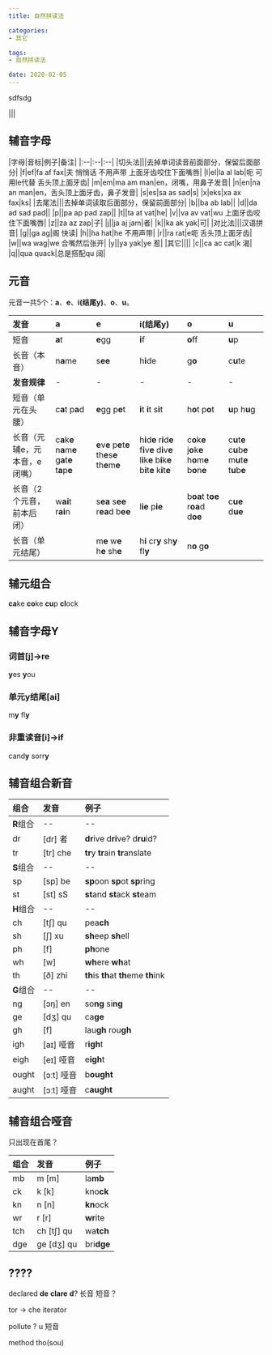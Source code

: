 ```yaml
---
title: 自然拼读法

categories:
- 其它

tags:
- 自然拼读法

date: 2020-02-05
---
```


sdfsdg

|||

## 辅音字母
|字母|音标|例子|备注|
|:--|:--|:--|
|切头法|||去掉单词读音前面部分，保留后面部分|
|f|ef|fa af fax|夫 悄悄话 不用声带 上面牙齿咬住下面嘴唇|
|l|el|la al lab|呃 可用le代替 舌头顶上面牙齿|
|m|em|ma am man|en，闭嘴，用鼻子发音|
|n|en|na an man|en，舌头顶上面牙齿，鼻子发音|
|s|es|sa as sad|s|
|x|eks|xa ax fax|ks|
|去尾法|||去掉单词读取后面部分，保留前面部分|
|b||ba ab lab||
|d||da ad sad pad||
|p||pa ap pad zap||
|t||ta at vat|he|
|v||va av vat|wu 上面牙齿咬住下面嘴唇|
|z||za az zap|子|
|j||ja aj jam|者|
|k||ka ak yak|可|
|对比法|||汉语拼音|
|g||ga ag|阁 快读|
|h||ha hat|he 不用声带|
|r||ra rat|e呃 舌头顶上面牙齿|
|w||wa wag|we 合嘴然后张开|
|y||ya yak|ye 惹|
|其它||||
|c||ca ac cat|k 渴|
|q||qua quack|总是搭配qu 阔|

## 元音
元音一共5个：**a**、**e**、**i(结尾y)**、**o**、**u**。

|发音|a|e|i(结尾y)|o|u|
|:--|:--|:--|:--|:--|:--|
|短音|**a**t|**e**gg|**i**f|**o**ff|**u**p|
|长音（本音）|n**a**me|s**ee**|h**i**de|g**o**|c**u**te|
|**发音规律**|-|-|-|-|-|
|短音（单元在头腰）|c**a**t p**a**d|**e**gg p**e**t|**i**t **i**t s**i**t|h**o**t p**o**t|**u**p h**u**g|
|长音（元辅e，元本音，e闭嘴）|c**a**k**e** n**a**m**e** g**a**t**e** t**a**p**e**|**e**v**e** p**e**t**e** th**e**s**e** th**e**m**e**|h**i**d**e** r**i**d**e** f**i**v**e** d**i**v**e** l**i**k**e** b**i**k**e** b**i**t**e** k**i**t**e**|c**o**k**e** j**o**k**e** h**o**m**e** b**o**n**e**|c**u**t**e** c**u**b**e** m**u**t**e** t**u**b**e**|
|长音（2个元音，前本后闭）|w**ai**t r**ai**n|s**ea** s**ee** r**ea**d b**ee**|l**ie** p**ie**|b**oa**t t**oe** r**oa**d d**oe**|c**ue** d**ue**|
|长音（单元结尾）||m**e** w**e** h**e** sh**e**|h**i** cr**y** sh**y** fl**y**|n**o** g**o**||

## 辅元组合
**ca**ke
**co**ke
**cu**p
**cl**ock

## 辅音字母Y
### 词首[j]->re
**y**es
**y**ou

### 单元y结尾[ai]
m**y** fl**y**

### 非重读音[i]->if
cand**y**
sorr**y**

## 辅音组合新音
|组合|发音|例子|
|:--|:--|:--|
|**R**组合|--|--|
|dr|[dr] 者|**dr**ive d**ri**ve? d**ru**id?|
|tr|[tr] che|**tr**y **tr**ain **tr**anslate|
|**S**组合|--|--|
|sp|[sp] be|**sp**oon **sp**ot **sp**ring|
|st|[st] sS|**st**and **st**ack **st**eam|
|**H**组合|--|--|
|ch|[tʃ] qu|pea**ch**|
|sh|[ʃ] xu|**sh**eep **sh**ell|
|ph|[f]|**ph**one|
|wh|[w]|**wh**ere **wh**at|
|th|[ð] zhi|**th**is **th**at **th**eme **th**ink|
|**G**组合|--|--|
|ng|[ɔŋ] en|so**ng** si**ng**|
|ge|[dʒ] qu|ca**ge**|
|gh|[f]|lau**gh** rou**gh**|
|igh|[aɪ] 哑音|r**igh**t|
|eigh|[eɪ] 哑音|e**igh**t|
|ought|[ɔːt] 哑音|b**ought**|
|aught|[ɔːt] 哑音|c**aught**|

## 辅音组合哑音
只出现在首尾？

|组合|发音|例子|
|:--|:--|:--|
|mb|m [m]|la**mb**|
|ck|k [k]|kno**ck**|
|kn|n [n]|**kn**ock|
|wr|r [r]|**wr**ite||
|tch|ch [tʃ] qu|wa**tch**|
|dge|ge [dʒ] qu|bri**dge**|


## ????
declared
**de** **clare** **d**? 长音 短音？

tor -> che iterator

pollute ? u 短音

method tho(sou)